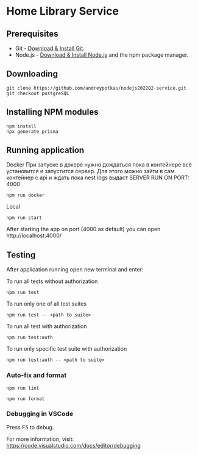 # Home Library Service

## Prerequisites

- Git - [Download & Install Git](https://git-scm.com/downloads).
- Node.js - [Download & Install Node.js](https://nodejs.org/en/download/) and the npm package manager.

## Downloading

```
git clone https://github.com/andreypotkas/nodejs2022Q2-service.git
git checkout postgreSQL
```

## Installing NPM modules

```
npm install
npx generate prisma
```

## Running application

Docker
При запуске в докере нужно дождаться пока в контейнере всё установится и запустится сервер. Для этого можно зайти в сам контейнер с api и ждать пока nest logs выдаст SERVER RUN ON PORT: 4000

```
npm run docker
```

Local

```
npm run start
```

After starting the app on port (4000 as default) you can open http://localhost:4000/

## Testing

After application running open new terminal and enter:

To run all tests without authorization

```
npm run test
```

To run only one of all test suites

```
npm run test -- <path to suite>
```

To run all test with authorization

```
npm run test:auth
```

To run only specific test suite with authorization

```
npm run test:auth -- <path to suite>
```

### Auto-fix and format

```
npm run lint
```

```
npm run format
```

### Debugging in VSCode

Press <kbd>F5</kbd> to debug.

For more information, visit: https://code.visualstudio.com/docs/editor/debugging
